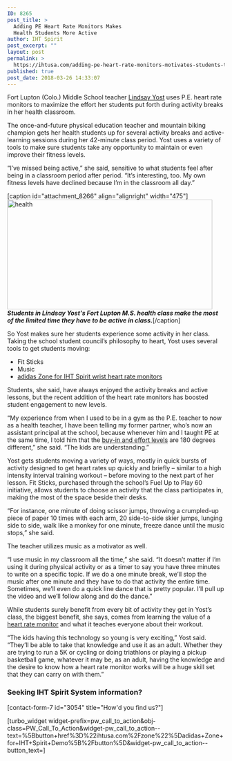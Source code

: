 ```yaml
---
ID: 8265
post_title: >
  Adding PE Heart Rate Monitors Makes
  Health Students More Active
author: IHT Spirit
post_excerpt: ""
layout: post
permalink: >
  https://ihtusa.com/adding-pe-heart-rate-monitors-motivates-students-to-increase-activity-in-health-class/
published: true
post_date: 2018-03-26 14:33:07
---
```

<span style="font-weight: 400;">Fort Lupton (Colo.) Middle School teacher </span><a href="http://popl.ink/A9gpRm"><span style="font-weight: 400;">Lindsay Yost</span></a><span style="font-weight: 400;"> uses P.E. heart rate monitors to maximize the effort her students put forth during activity breaks in her health classroom.</span>

<span style="font-weight: 400;">The once-and-future physical education teacher and mountain biking champion gets her health students up for several activity breaks and active-learning sessions during her 42-minute class period. Yost uses a variety of tools to make sure students take any opportunity to maintain or even improve their fitness levels.</span>

<span style="font-weight: 400;">“I’ve missed being active,” she said, sensitive to what students feel after being in a classroom period after period. “It’s interesting, too. My own fitness levels have declined because I’m in the classroom all day.”</span><!--more-->

[caption id="attachment_8266" align="alignright" width="475"]<a href="https://ihtusa.com/wp-content/uploads/2018/03/Yostjournal.jpg"><img class="wp-image-8266" src="https://ihtusa.com/wp-content/uploads/2018/03/Yostjournal-300x161.jpg" alt="health" width="475" height="254" /></a> <em><strong>Students in Lindsay Yost's Fort Lupton M.S. health class make the most of the limited time they have to be active in class.</strong></em>[/caption]

<span style="font-weight: 400;">So Yost makes sure her students experience some activity in her class. Taking the school student council’s philosophy to heart, Yost uses several tools to get students moving:</span>
<ul>
 	<li style="font-weight: 400;"><span style="font-weight: 400;">Fit Sticks</span></li>
 	<li style="font-weight: 400;"><span style="font-weight: 400;">Music</span></li>
 	<li style="font-weight: 400;"><a href="https://ihtusa.com/zone/"><span style="font-weight: 400;">adidas Zone for IHT Spirit wrist heart rate monitors</span></a></li>
</ul>
<span style="font-weight: 400;">Students, she said, have always enjoyed the activity breaks and active lessons, but the recent addition of the heart rate monitors has boosted student engagement to new levels.</span>

<span style="font-weight: 400;">“My experience from when I used to be in a gym as the P.E. teacher to now as a health teacher, I have been telling my former partner, who’s now an assistant principal at the school, because whenever him and I taught PE at the same time, I told him that the </span><a href="https://ihtusa.com/students-motivated-by-heart-rate-monitor-technology-during-pe/"><span style="font-weight: 400;">buy-in and effort levels</span></a><span style="font-weight: 400;"> are 180 degrees different,” she said. “The kids are understanding.”</span>

<span style="font-weight: 400;">Yost gets students moving a variety of ways, mostly in quick bursts of activity designed to get heart rates up quickly and briefly – similar to a high intensity interval training workout – before moving to the next part of her lesson. Fit Sticks, purchased through the school’s Fuel Up to Play 60 initiative, allows students to choose an activity that the class participates in, making the most of the space beside their desks. </span>

<span style="font-weight: 400;">“For instance, one minute of doing scissor jumps, throwing a crumpled-up piece of paper 10 times with each arm, 20 side-to-side skier jumps, lunging side to side, walk like a monkey for one minute, freeze dance until the music stops,” she said.</span>

<span style="font-weight: 400;">The teacher utilizes music as a motivator as well. </span>

<span style="font-weight: 400;">“I use music in my classroom all the time,” she said. “It doesn’t matter if I’m using it during physical activity or as a timer to say you have three minutes to write on a specific topic. If we do a one minute break, we’ll stop the music after one minute and they have to do that activity the entire time. Sometimes, we’ll even do a quick line dance that is pretty popular. I’ll pull up the video and we’ll follow along and do the dance.”</span>

<span style="font-weight: 400;">While students surely benefit from every bit of activity they get in Yost’s class, the biggest benefit, she says, comes from learning the value of a </span><a href="https://ihtusa.com/spirit-system/"><span style="font-weight: 400;">heart rate monitor</span></a><span style="font-weight: 400;"> and what it teaches everyone about their workout.</span>

<span style="font-weight: 400;">“The kids having this technology so young is very exciting,” Yost said. “They’ll be able to take that knowledge and use it as an adult. Whether they are trying to run a 5K or cycling or doing triathlons or playing a pickup basketball game, whatever it may be, as an adult, having the knowledge and the desire to know how a heart rate monitor works will be a huge skill set that they can carry on with them.”</span>
<h3 class="article-newsletter-signup">Seeking IHT Spirit System information?</h3>
<p class="article-newsletter-signup">[contact-form-7 id="3054" title="How'd you find us?"]</p>
[turbo_widget widget-prefix=pw_call_to_action&obj-class=PW_Call_To_Action&widget-pw_call_to_action--text=%5Bbutton+href%3D%22ihtusa.com%2Fzone%22%5Dadidas+Zone+for+IHT+Spirit+Demo%5B%2Fbutton%5D&widget-pw_call_to_action--button_text=]